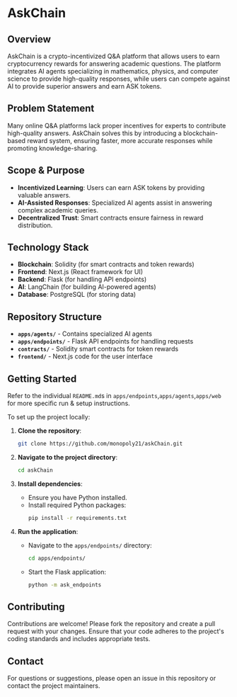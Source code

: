 # AskChain

## Overview
AskChain is a crypto-incentivized Q&A platform that allows users to earn cryptocurrency rewards for answering academic questions. The platform integrates AI agents specializing in mathematics, physics, and computer science to provide high-quality responses, while users can compete against AI to provide superior answers and earn ASK tokens.

## Problem Statement
Many online Q&A platforms lack proper incentives for experts to contribute high-quality answers. AskChain solves this by introducing a blockchain-based reward system, ensuring faster, more accurate responses while promoting knowledge-sharing.

## Scope & Purpose
- **Incentivized Learning**: Users can earn ASK tokens by providing valuable answers.
- **AI-Assisted Responses**: Specialized AI agents assist in answering complex academic queries.
- **Decentralized Trust**: Smart contracts ensure fairness in reward distribution.

## Technology Stack
- **Blockchain**: Solidity (for smart contracts and token rewards)
- **Frontend**: Next.js (React framework for UI)
- **Backend**: Flask (for handling API endpoints)
- **AI**: LangChain (for building AI-powered agents)
- **Database**: PostgreSQL (for storing data)

## Repository Structure
- **`apps/agents/`** - Contains specialized AI agents
- **`apps/endpoints/`** - Flask API endpoints for handling requests
- **`contracts/`** - Solidity smart contracts for token rewards
- **`frontend/`** - Next.js code for the user interface

## Getting Started
Refer to the individual `README.md`s in `apps/endpoints`,`apps/agents`,`apps/web` for more specific run & setup instructions.

To set up the project locally:

1. **Clone the repository**:
   ```bash
   git clone https://github.com/monopoly21/askChain.git
   ```

2. **Navigate to the project directory**:
   ```bash
   cd askChain
   ```

3. **Install dependencies**:
   - Ensure you have Python installed.
   - Install required Python packages:
     ```bash
     pip install -r requirements.txt
     ```

4. **Run the application**:
   - Navigate to the `apps/endpoints/` directory:
     ```bash
     cd apps/endpoints/
     ```
   - Start the Flask application:
     ```bash
     python -m ask_endpoints
     ```

## Contributing

Contributions are welcome! Please fork the repository and create a pull request with your changes. Ensure that your code adheres to the project's coding standards and includes appropriate tests.

## Contact

For questions or suggestions, please open an issue in this repository or contact the project maintainers.

